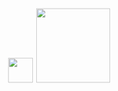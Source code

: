 <h1>
<img src="https://lh3.googleusercontent.com/u/0/d/1FmPSmoGEAH6Pj9je3cXHRYq_pBTdVHJU=w1920-h1081-iv1" width="50px"/>
<img src="https://lh3.googleusercontent.com/u/0/d/1QrJ8fj18Esk_BMgjXvtJL3gHdoVAi8wa=w1365-h1081-iv1" width="150px"/>
</h1>
